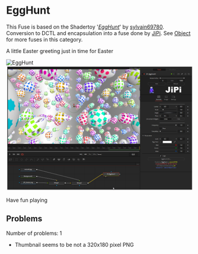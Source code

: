 # EggHunt

This Fuse is based on the Shadertoy '_[EggHunt](https://www.shadertoy.com/view/ttyfDV)_' by [sylvain69780](https://www.shadertoy.com/user/sylvain69780). Conversion to DCTL and encapsulation into a fuse done by [JiPi](../../Site/Profiles/JiPi.md). See [Object](README.md) for more fuses in this category.

<!-- +++ DO NOT REMOVE THIS COMMENT +++ DO NOT ADD OR EDIT ANY TEXT BEFORE THIS LINE +++ IT WOULD BE A REALLY BAD IDEA +++ -->

A little Easter greeting just in time for Easter

![EggHunt](https://user-images.githubusercontent.com/78935215/112955107-6053bd80-913f-11eb-8407-da1100e60da4.gif)
[![EggHunt](EggHunt_screenshot.png)](EggHunt.fuse)

Have fun playing

<!-- +++ DO NOT REMOVE THIS COMMENT +++ DO NOT EDIT ANY TEXT THAT COMES AFTER THIS LINE +++ TRUST ME: JUST DON'T DO IT +++ -->

## Problems

Number of problems: 1

- Thumbnail seems to be not a 320x180 pixel PNG



